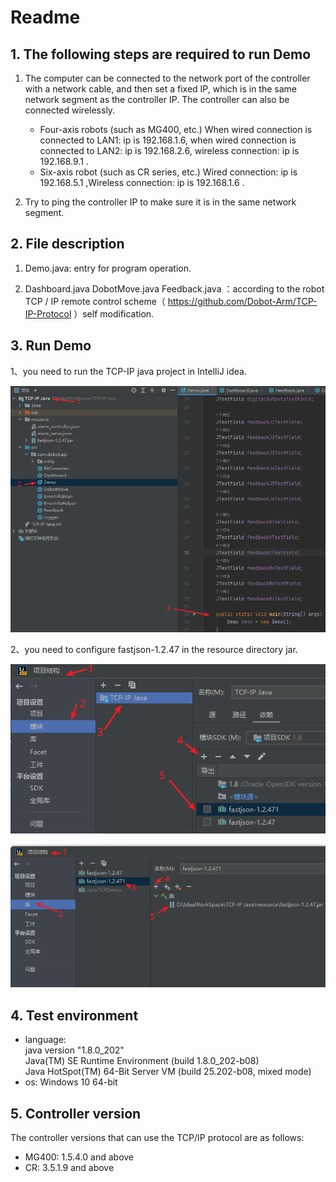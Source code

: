 # Readme

## 1. The following steps are required to run Demo
1. The computer can be connected to the network port of the controller with a network cable, and then set a fixed IP, which is in the same network segment as the controller IP. The controller can also be connected wirelessly.

    - Four-axis robots (such as MG400, etc.) When wired connection is connected to LAN1: ip is 192.168.1.6, when wired connection is connected to LAN2: ip is 192.168.2.6, wireless connection: ip is 192.168.9.1 .
    - Six-axis robot (such as CR series, etc.) Wired connection: ip is 192.168.5.1 ,Wireless connection: ip is 192.168.1.6 .

2. Try to ping the controller IP to make sure it is in the same network segment.


## 2. File description
1. Demo.java: entry for program operation.


2. Dashboard.java DobotMove.java Feedback.java ：according to the robot TCP / IP remote control scheme（ https://github.com/Dobot-Arm/TCP-IP-Protocol ）self modification.

## 3. Run Demo
1、you need to run the TCP-IP java project in IntelliJ idea.

![Demo](./readme-image/Demo_main.png)  

2、you need to configure fastjson-1.2.47 in the resource directory jar.

![jar1](./readme-image/fastjson_jar1.png)  

![jar2](./readme-image/fastjson-jar2.png)

## 4. Test environment
- language:   
java version "1.8.0_202"  
Java(TM) SE Runtime Environment (build 1.8.0_202-b08)  
Java HotSpot(TM) 64-Bit Server VM (build 25.202-b08, mixed mode)
- os: Windows 10 64-bit

## 5. Controller version
The controller versions that can use the TCP/IP protocol are as follows:

- MG400: 1.5.4.0 and above
- CR: 3.5.1.9 and above